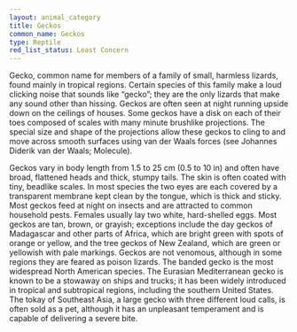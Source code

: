 ```yaml
---
layout: animal_category
title: Geckos
common_name: Geckos
type: Reptile
red_list_status: Least Concern
---
```


Gecko, common name for members of a family of small, harmless lizards, found mainly in tropical regions. Certain species of this family make a loud clicking noise that sounds like “gecko”; they are the only lizards that make any sound other than hissing. Geckos are often seen at night running upside down on the ceilings of houses. Some geckos have a disk on each of their toes composed of scales with many minute brushlike projections. The special size and shape of the projections allow these geckos to cling to and move across smooth surfaces using van der Waals forces (see Johannes Diderik van der Waals; Molecule).

Geckos vary in body length from 1.5 to 25 cm (0.5 to 10 in) and often have broad, flattened heads and thick, stumpy tails. The skin is often coated with tiny, beadlike scales. In most species the two eyes are each covered by a transparent membrane kept clean by the tongue, which is thick and sticky. Most geckos feed at night on insects and are attracted to common household pests. Females usually lay two white, hard-shelled eggs. Most geckos are tan, brown, or grayish; exceptions include the day geckos of Madagascar and other parts of Africa, which are bright green with spots of orange or yellow, and the tree geckos of New Zealand, which are green or yellowish with pale markings. Geckos are not venomous, although in some regions they are feared as poison lizards. The banded gecko is the most widespread North American species. The Eurasian Mediterranean gecko is known to be a stowaway on ships and trucks; it has been widely introduced in tropical and subtropical regions, including the southern United States. The tokay of Southeast Asia, a large gecko with three different loud calls, is often sold as a pet, although it has an unpleasant temperament and is capable of delivering a severe bite.